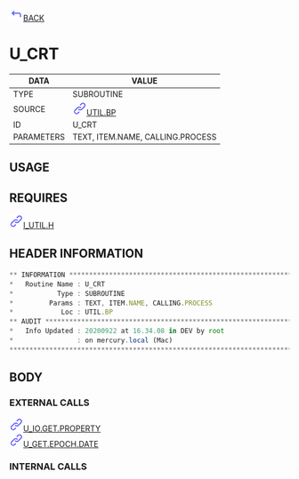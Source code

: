 <img src="../.resources/themes/unicons-line-6563ff/corner-up-left-alt.svg" alt="BACK" width="25" />[BACK](../DOCS/UTIL.BP.md)  
# U_CRT  
|DATA|VALUE|
| --- | --- |
|TYPE|SUBROUTINE|
|SOURCE|<img src="../.resources/themes/unicons-line-6563ff/link.svg" alt="UTIL.BP" width="25" />[UTIL.BP](../DOCS/UTIL.BP.md)|
|ID|U_CRT|
|PARAMETERS|TEXT, ITEM.NAME, CALLING.PROCESS|
    
## USAGE  
  
## REQUIRES  
<img src="../.resources/themes/unicons-line-6563ff/link.svg" alt="I_UTIL.H" width="25" />[I_UTIL.H](../DOCS.PAGE/I_UTIL.H.md)  
    
## HEADER INFORMATION  
```javascript
** INFORMATION ****************************************************************
*   Routine Name : U_CRT
*           Type : SUBROUTINE
*         Params : TEXT, ITEM.NAME, CALLING.PROCESS
*            Loc : UTIL.BP
** AUDIT **********************************************************************
*   Info Updated : 20200922 at 16.34.08 in DEV by root
*                : on mercury.local (Mac)
*******************************************************************************

```
## BODY  
### EXTERNAL CALLS  
<img src="../.resources/themes/unicons-line-6563ff/link.svg" alt="U_IO.GET.PROPERTY" width="25" />[U_IO.GET.PROPERTY](../DOCS.PAGE/U_IO.GET.PROPERTY.md)  
<img src="../.resources/themes/unicons-line-6563ff/link.svg" alt="U_GET.EPOCH.DATE" width="25" />[U_GET.EPOCH.DATE](../DOCS.PAGE/U_GET.EPOCH.DATE.md)  
### INTERNAL CALLS  
  
